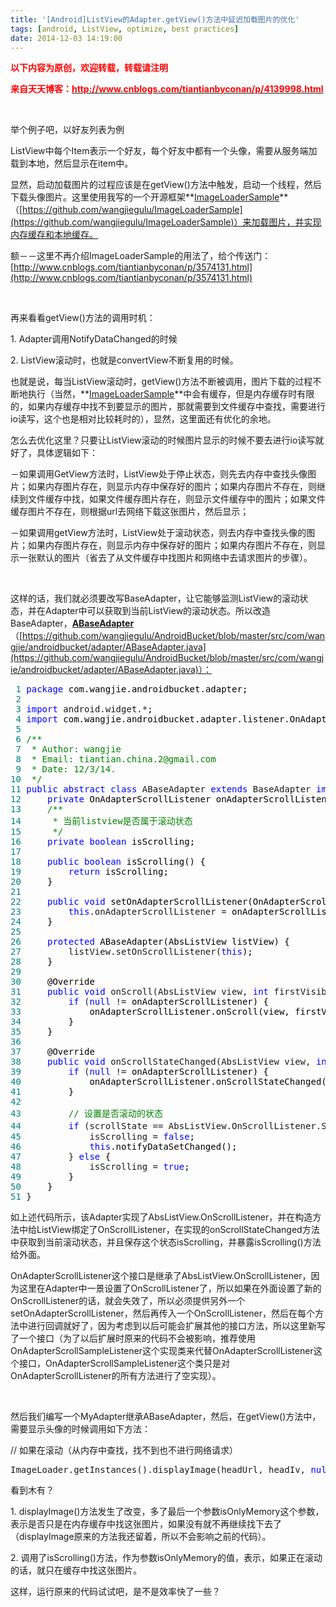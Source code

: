 ```yaml
---
title: '[Android]ListView的Adapter.getView()方法中延迟加载图片的优化'
tags: [android, ListView, optimize, best practices]
date: 2014-12-03 14:19:00
---
```


<span style="color: #ff0000;">**以下内容为原创，欢迎转载，转载请注明**</span>

**<span style="color: #ff0000;">来自天天博客：[<span style="color: #ff0000;">http://www.cnblogs.com/tiantianbyconan/p/4139998.html</span>](http://www.cnblogs.com/tiantianbyconan/p/4139998.html%20 "view: [Android]ListView的Adapter.getView()方法中延迟加载图片的优化")</span>[
](http://www.cnblogs.com/tiantianbyconan/p/3574131.html "view: [Android]异步加载图片，内存缓存，文件缓存，imageview显示图片时增加淡入淡出动画")**

&nbsp;

举个例子吧，以好友列表为例

ListView中每个Item表示一个好友，每个好友中都有一个头像，需要从服务端加载到本地，然后显示在item中。

显然，启动加载图片的过程应该是在getView()方法中触发，启动一个线程，然后下载头像图片。这里使用我写的一个开源框架**[ImageLoaderSample](https://github.com/wangjiegulu/ImageLoaderSample)**（[https://github.com/wangjiegulu/ImageLoaderSample](https://github.com/wangjiegulu/ImageLoaderSample)）来加载图片，并实现内存缓存和本地缓存。

额－－这里不再介绍ImageLoaderSample的用法了，给个传送门：[http://www.cnblogs.com/tiantianbyconan/p/3574131.html](http://www.cnblogs.com/tiantianbyconan/p/3574131.html)

&nbsp;

再来看看getView()方法的调用时机：

1\. Adapter调用NotifyDataChanged的时候

2\. ListView滚动时，也就是convertView不断复用的时候。

也就是说，每当ListView滚动时，getView()方法不断被调用，图片下载的过程不断地执行（当然，**[ImageLoaderSample](https://github.com/wangjiegulu/ImageLoaderSample)**中会有缓存，但是内存缓存时有限的，如果内存缓存中找不到要显示的图片，那就需要到文件缓存中查找，需要进行io读写，这个也是相对比较耗时的），显然，这里面还有优化的余地。

怎么去优化这里？只要让ListView滚动的时候图片显示的时候不要去进行io读写就好了，具体逻辑如下：

－如果调用GetView方法时，ListView处于停止状态，则先去内存中查找头像图片；如果内存图片存在，则显示内存中保存好的图片；如果内存图片不存在，则继续到文件缓存中找，如果文件缓存图片存在，则显示文件缓存中的图片；如果文件缓存图片不存在，则根据url去网络下载这张图片，然后显示；

－如果调用getView方法时，ListView处于滚动状态，则去内存中查找头像的图片；如果内存图片存在，则显示内存中保存好的图片；如果内存图片不存在，则显示一张默认的图片（省去了从文件缓存中找图片和网络中去请求图片的步骤）。

&nbsp;

这样的话，我们就必须要改写BaseAdapter，让它能够监测ListView的滚动状态，并在Adapter中可以获取到当前ListView的滚动状态。所以改造BaseAdapter，**[ABaseAdapter](https://github.com/wangjiegulu/AndroidBucket/blob/master/src/com/wangjie/androidbucket/adapter/ABaseAdapter.java)**（[https://github.com/wangjiegulu/AndroidBucket/blob/master/src/com/wangjie/androidbucket/adapter/ABaseAdapter.java](https://github.com/wangjiegulu/AndroidBucket/blob/master/src/com/wangjie/androidbucket/adapter/ABaseAdapter.java)）：

<div class="cnblogs_code">
<pre><span style="color: #008080;"> 1</span> <span style="color: #0000ff;">package</span><span style="color: #000000;"> com.wangjie.androidbucket.adapter;
</span><span style="color: #008080;"> 2</span> 
<span style="color: #008080;"> 3</span> <span style="color: #0000ff;">import</span> android.widget.*<span style="color: #000000;">;
</span><span style="color: #008080;"> 4</span> <span style="color: #0000ff;">import</span><span style="color: #000000;"> com.wangjie.androidbucket.adapter.listener.OnAdapterScrollListener;
</span><span style="color: #008080;"> 5</span> 
<span style="color: #008080;"> 6</span> <span style="color: #008000;">/**</span>
<span style="color: #008080;"> 7</span> <span style="color: #008000;"> * Author: wangjie
</span><span style="color: #008080;"> 8</span> <span style="color: #008000;"> * Email: tiantian.china.2@gmail.com
</span><span style="color: #008080;"> 9</span> <span style="color: #008000;"> * Date: 12/3/14.
</span><span style="color: #008080;">10</span>  <span style="color: #008000;">*/</span>
<span style="color: #008080;">11</span> <span style="color: #0000ff;">public</span> <span style="color: #0000ff;">abstract</span> <span style="color: #0000ff;">class</span> ABaseAdapter <span style="color: #0000ff;">extends</span> BaseAdapter <span style="color: #0000ff;">implements</span><span style="color: #000000;"> AbsListView.OnScrollListener {
</span><span style="color: #008080;">12</span>     <span style="color: #0000ff;">private</span><span style="color: #000000;"> OnAdapterScrollListener onAdapterScrollListener;
</span><span style="color: #008080;">13</span>     <span style="color: #008000;">/**</span>
<span style="color: #008080;">14</span> <span style="color: #008000;">     * 当前listview是否属于滚动状态
</span><span style="color: #008080;">15</span>      <span style="color: #008000;">*/</span>
<span style="color: #008080;">16</span>     <span style="color: #0000ff;">private</span> <span style="color: #0000ff;">boolean</span><span style="color: #000000;"> isScrolling;
</span><span style="color: #008080;">17</span> 
<span style="color: #008080;">18</span>     <span style="color: #0000ff;">public</span> <span style="color: #0000ff;">boolean</span><span style="color: #000000;"> isScrolling() {
</span><span style="color: #008080;">19</span>         <span style="color: #0000ff;">return</span><span style="color: #000000;"> isScrolling;
</span><span style="color: #008080;">20</span> <span style="color: #000000;">    }
</span><span style="color: #008080;">21</span> 
<span style="color: #008080;">22</span>     <span style="color: #0000ff;">public</span> <span style="color: #0000ff;">void</span><span style="color: #000000;"> setOnAdapterScrollListener(OnAdapterScrollListener onAdapterScrollListener) {
</span><span style="color: #008080;">23</span>         <span style="color: #0000ff;">this</span>.onAdapterScrollListener =<span style="color: #000000;"> onAdapterScrollListener;
</span><span style="color: #008080;">24</span> <span style="color: #000000;">    }
</span><span style="color: #008080;">25</span> 
<span style="color: #008080;">26</span>     <span style="color: #0000ff;">protected</span><span style="color: #000000;"> ABaseAdapter(AbsListView listView) {
</span><span style="color: #008080;">27</span>         listView.setOnScrollListener(<span style="color: #0000ff;">this</span><span style="color: #000000;">);
</span><span style="color: #008080;">28</span> <span style="color: #000000;">    }
</span><span style="color: #008080;">29</span> 
<span style="color: #008080;">30</span> <span style="color: #000000;">    @Override
</span><span style="color: #008080;">31</span>     <span style="color: #0000ff;">public</span> <span style="color: #0000ff;">void</span> onScroll(AbsListView view, <span style="color: #0000ff;">int</span> firstVisibleItem, <span style="color: #0000ff;">int</span> visibleItemCount, <span style="color: #0000ff;">int</span><span style="color: #000000;"> totalItemCount) {
</span><span style="color: #008080;">32</span>         <span style="color: #0000ff;">if</span> (<span style="color: #0000ff;">null</span> !=<span style="color: #000000;"> onAdapterScrollListener) {
</span><span style="color: #008080;">33</span> <span style="color: #000000;">            onAdapterScrollListener.onScroll(view, firstVisibleItem, visibleItemCount, totalItemCount);
</span><span style="color: #008080;">34</span> <span style="color: #000000;">        }
</span><span style="color: #008080;">35</span> <span style="color: #000000;">    }
</span><span style="color: #008080;">36</span> 
<span style="color: #008080;">37</span> <span style="color: #000000;">    @Override
</span><span style="color: #008080;">38</span>     <span style="color: #0000ff;">public</span> <span style="color: #0000ff;">void</span> onScrollStateChanged(AbsListView view, <span style="color: #0000ff;">int</span><span style="color: #000000;"> scrollState) {
</span><span style="color: #008080;">39</span>         <span style="color: #0000ff;">if</span> (<span style="color: #0000ff;">null</span> !=<span style="color: #000000;"> onAdapterScrollListener) {
</span><span style="color: #008080;">40</span> <span style="color: #000000;">            onAdapterScrollListener.onScrollStateChanged(view, scrollState);
</span><span style="color: #008080;">41</span> <span style="color: #000000;">        }
</span><span style="color: #008080;">42</span> 
<span style="color: #008080;">43</span>         <span style="color: #008000;">//</span><span style="color: #008000;"> 设置是否滚动的状态</span>
<span style="color: #008080;">44</span>         <span style="color: #0000ff;">if</span> (scrollState == AbsListView.OnScrollListener.SCROLL_STATE_IDLE) { <span style="color: #008000;">//</span><span style="color: #008000;"> 不滚动状态</span>
<span style="color: #008080;">45</span>             isScrolling = <span style="color: #0000ff;">false</span><span style="color: #000000;">;
</span><span style="color: #008080;">46</span>             <span style="color: #0000ff;">this</span><span style="color: #000000;">.notifyDataSetChanged();
</span><span style="color: #008080;">47</span>         } <span style="color: #0000ff;">else</span><span style="color: #000000;"> {
</span><span style="color: #008080;">48</span>             isScrolling = <span style="color: #0000ff;">true</span><span style="color: #000000;">;
</span><span style="color: #008080;">49</span> <span style="color: #000000;">        }
</span><span style="color: #008080;">50</span> <span style="color: #000000;">    }
</span><span style="color: #008080;">51</span> }</pre>
</div>

如上述代码所示，该Adapter实现了AbsListView.OnScrollListener，并在构造方法中给ListView绑定了OnScrollListener，在实现的onScrollStateChanged方法中获取到当前滚动状态，并且保存这个状态isScrolling，并暴露isScrolling()方法给外面。

OnAdapterScrollListener这个接口是继承了AbsListView.OnScrollListener，因为这里在Adapter中一景设置了OnScrollListener了，所以如果在外面设置了新的OnScrollListener的话，就会失效了，所以必须提供另外一个setOnAdapterScrollListener，然后再传入一个OnScrollListener，然后在每个方法中进行回调就好了，因为考虑到以后可能会扩展其他的接口方法，所以这里新写了一个接口（为了以后扩展时原来的代码不会被影响，推荐使用OnAdapterScrollSampleListener这个实现类来代替OnAdapterScrollListener这个接口，OnAdapterScrollSampleListener这个类只是对OnAdapterScrollListener的所有方法进行了空实现）。

&nbsp;

然后我们编写一个MyAdapter继承ABaseAdapter，然后，在getView()方法中，需要显示头像的时候调用如下方法：

// 如果在滚动（从内存中查找，找不到也不进行网络请求）

<div class="cnblogs_code">
<pre>ImageLoader.getInstances().displayImage(headUrl, headIv, <span style="color: #0000ff;">null</span>, R.drawable.default_head, isScrolling());</pre>
</div>

看到木有？

1\. displayImage()方法发生了改变，多了最后一个参数isOnlyMemory这个参数，表示是否只是在内存缓存中找这张图片，如果没有就不再继续找下去了（displayImage原来的方法我还留着，所以不会影响之前的代码）。

2\. 调用了isScrolling()方法，作为参数isOnlyMemory的值，表示，如果正在滚动的话，就只在缓存中找这张图片。

这样，运行原来的代码试试吧，是不是效率快了一些？

&nbsp;

